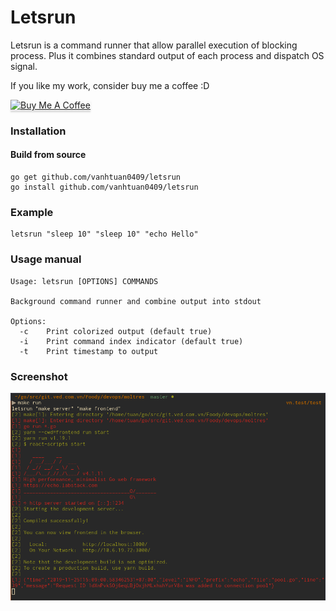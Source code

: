 # Letsrun

Letsrun is a command runner that allow parallel execution of blocking process. Plus it combines standard output of each process and dispatch OS signal.

If you like my work, consider buy me a coffee :D

<a href="https://www.buymeacoffee.com/sHZbgvYh0" target="_blank"><img src="https://www.buymeacoffee.com/assets/img/custom_images/orange_img.png" alt="Buy Me A Coffee" style="height: 41px !important;width: 174px !important;box-shadow: 0px 3px 2px 0px rgba(190, 190, 190, 0.5) !important;-webkit-box-shadow: 0px 3px 2px 0px rgba(190, 190, 190, 0.5) !important;" ></a>

### Installation

#### Build from source
```
go get github.com/vanhtuan0409/letsrun
go install github.com/vanhtuan0409/letsrun
```

### Example

```
letsrun "sleep 10" "sleep 10" "echo Hello"
```

### Usage manual

```
Usage: letsrun [OPTIONS] COMMANDS

Background command runner and combine output into stdout

Options:
  -c	Print colorized output (default true)
  -i	Print command index indicator (default true)
  -t	Print timestamp to output
```

### Screenshot

![](screenshot/image.png)
